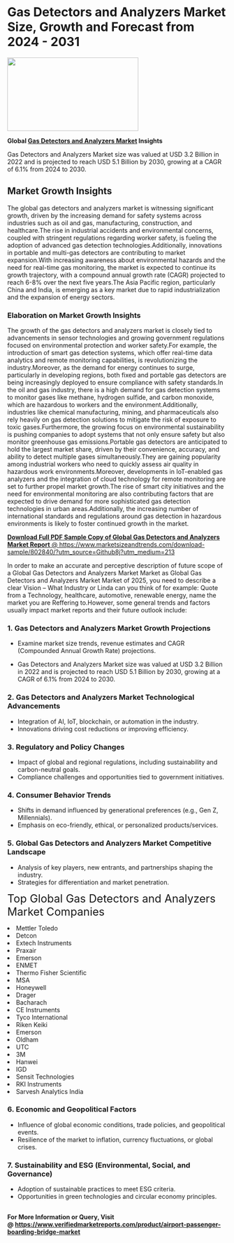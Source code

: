 <H1>Gas Detectors and Analyzers Market Size, Growth and Forecast from 2024 - 2031</H1><img class="aligncenter size-medium wp-image-584254" src="https://thirdeyenews.in/wp-content/uploads/2024/09/Global-Market-Research-300x168.jpeg" alt="" width="300" height="168" /><p><strong>Global&nbsp;<a href="https://www.marketsizeandtrends.com/download-sample/802840/?utm_source=Github8j?utm_medium=213">Gas Detectors and Analyzers Market</a> Insights</strong></p><p>Gas Detectors and Analyzers Market size was valued at USD 3.2 Billion in 2022 and is projected to reach USD 5.1 Billion by 2030, growing at a CAGR of 6.1% from 2024 to 2030.</p><p><h2>Market Growth Insights</h2> <p>The global gas detectors and analyzers market is witnessing significant growth, driven by the increasing demand for safety systems across industries such as oil and gas, manufacturing, construction, and healthcare.The rise in industrial accidents and environmental concerns, coupled with stringent regulations regarding worker safety, is fueling the adoption of advanced gas detection technologies.Additionally, innovations in portable and multi-gas detectors are contributing to market expansion.With increasing awareness about environmental hazards and the need for real-time gas monitoring, the market is expected to continue its growth trajectory, with a compound annual growth rate (CAGR) projected to reach 6-8% over the next five years.The Asia Pacific region, particularly China and India, is emerging as a key market due to rapid industrialization and the expansion of energy sectors.</p> <p><a href="#"></a></p> <h3>Elaboration on Market Growth Insights</h3> <p>The growth of the gas detectors and analyzers market is closely tied to advancements in sensor technologies and growing government regulations focused on environmental protection and worker safety.For example, the introduction of smart gas detection systems, which offer real-time data analytics and remote monitoring capabilities, is revolutionizing the industry.Moreover, as the demand for energy continues to surge, particularly in developing regions, both fixed and portable gas detectors are being increasingly deployed to ensure compliance with safety standards.In the oil and gas industry, there is a high demand for gas detection systems to monitor gases like methane, hydrogen sulfide, and carbon monoxide, which are hazardous to workers and the environment.Additionally, industries like chemical manufacturing, mining, and pharmaceuticals also rely heavily on gas detection solutions to mitigate the risk of exposure to toxic gases.Furthermore, the growing focus on environmental sustainability is pushing companies to adopt systems that not only ensure safety but also monitor greenhouse gas emissions.Portable gas detectors are anticipated to hold the largest market share, driven by their convenience, accuracy, and ability to detect multiple gases simultaneously.They are gaining popularity among industrial workers who need to quickly assess air quality in hazardous work environments.Moreover, developments in IoT-enabled gas analyzers and the integration of cloud technology for remote monitoring are set to further propel market growth.The rise of smart city initiatives and the need for environmental monitoring are also contributing factors that are expected to drive demand for more sophisticated gas detection technologies in urban areas.Additionally, the increasing number of international standards and regulations around gas detection in hazardous environments is likely to foster continued growth in the market.</p> <p><a href="#"></p><p><span class=""><strong>Download Full PDF Sample Copy of Global Gas Detectors and Analyzers Market Report</strong> @ <a href="https://www.marketsizeandtrends.com/download-sample/802840/?utm_source=Github8j?utm_medium=213" target="_blank">https://www.marketsizeandtrends.com/download-sample/802840/?utm_source=Github8j?utm_medium=213</a></span></p><p>In order to make an accurate and perceptive description of future scope of a Global&nbsp;Gas Detectors and Analyzers Market Market as Global&nbsp;Gas Detectors and Analyzers Market Market of 2025, you need to describe a clear Vision &ndash; What Industry or Linda can you think of for example: Quote from a Technology, healthcare, automotive, renewable energy, name the market you are Reffering to.However, some general trends and factors usually impact market reports and their future outlook include:</p><h3>1.&nbsp;<strong>Gas Detectors and Analyzers Market Growth Projections</strong></h3><ul><li>Examine market size trends, revenue estimates and CAGR (Compounded Annual Growth Rate) projections.</li><li><p>Gas Detectors and Analyzers Market size was valued at USD 3.2 Billion in 2022 and is projected to reach USD 5.1 Billion by 2030, growing at a CAGR of 6.1% from 2024 to 2030.</p></li></ul><h3>2.&nbsp;<strong>Gas Detectors and Analyzers Market Technological Advancements</strong></h3><ul><li>Integration of AI, IoT, blockchain, or automation in the industry.</li><li>Innovations driving cost reductions or improving efficiency.</li></ul><h3>3.&nbsp;<strong>Regulatory and Policy Changes</strong></h3><ul><li>Impact of global and regional regulations, including sustainability and carbon-neutral goals.</li><li>Compliance challenges and opportunities tied to government initiatives.</li></ul><h3>4.&nbsp;<strong>Consumer Behavior Trends</strong></h3><ul><li>Shifts in demand influenced by generational preferences (e.g., Gen Z, Millennials).</li><li>Emphasis on eco-friendly, ethical, or personalized products/services.</li></ul><h3>5.&nbsp;<strong>Global Gas Detectors and Analyzers Market Competitive Landscape</strong></h3><ul><li>Analysis of key players, new entrants, and partnerships shaping the industry.</li><li>Strategies for differentiation and market penetration.</li></ul><p data-pm-slice="1 1 []"><span style="color: inherit; font-family: inherit; font-size: 25px;">Top Global Gas Detectors and Analyzers Market Companies</span></p><div class="" data-test-id=""><p><li>Mettler Toledo</li><li> Detcon</li><li> Extech Instruments</li><li> Praxair</li><li> Emerson</li><li> ENMET</li><li> Thermo Fisher Scientific</li><li> MSA</li><li> Honeywell</li><li> Drager</li><li> Bacharach</li><li> CE Instruments</li><li> Tyco International</li><li> Riken Keiki</li><li> Emerson</li><li> Oldham</li><li> UTC</li><li> 3M</li><li> Hanwei</li><li> IGD</li><li> Sensit Technologies</li><li> RKI Instruments</li><li> Sarvesh Analytics India</li></p></div><h3>6.&nbsp;<strong>Economic and Geopolitical Factors</strong></h3><ul><li>Influence of global economic conditions, trade policies, and geopolitical events.</li><li>Resilience of the market to inflation, currency fluctuations, or global crises.</li></ul><h3>7.&nbsp;<strong>Sustainability and ESG (Environmental, Social, and Governance)</strong></h3><ul><li>Adoption of sustainable practices to meet ESG criteria.</li><li>Opportunities in green technologies and circular economy principles.</li></ul><h2><strong style="font-size: 14px;">For More Information or Query, Visit @&nbsp;</strong><a style="background-color: #ffffff; font-size: 14px;" href="https://www.marketsizeandtrends.com/report/gas-detectors-and-analyzers-market/" target="_blank">https://www.verifiedmarketreports.com/product/airport-passenger-boarding-bridge-market</a></h2>